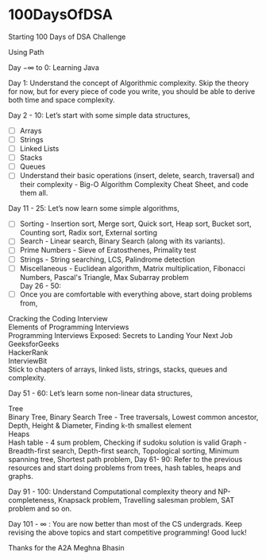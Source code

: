 # 100DaysOfDSA
Starting 100 Days of DSA Challenge 

Using Path

Day  −∞  to 0: Learning Java

Day 1: Understand the concept of Algorithmic complexity. Skip the theory for now, but for every piece of code you write, you should be able to derive both time and space complexity.

Day 2 - 10: Let’s start with some simple data structures,

- [ ] Arrays  
- [ ] Strings  
- [ ] Linked Lists  
- [ ] Stacks  
- [ ] Queues  
- [ ] Understand their basic operations (insert, delete, search, traversal) and their complexity - Big-O Algorithm Complexity Cheat Sheet, and code them all.  
  
Day 11 - 25: Let’s now learn some simple algorithms,  
  
- [ ] Sorting - Insertion sort, Merge sort, Quick sort, Heap sort, Bucket sort, Counting sort, Radix sort, External sorting  
- [ ] Search - Linear search, Binary Search (along with its variants).  
- [ ] Prime Numbers - Sieve of Eratosthenes, Primality test  
- [ ] Strings - String searching, LCS, Palindrome detection  
- [ ] Miscellaneous - Euclidean algorithm, Matrix multiplication, Fibonacci Numbers, Pascal's Triangle, Max Subarray problem  
Day 26 - 50:   
- [ ] Once you are comfortable with everything above, start doing problems from,  
  
Cracking the Coding Interview  
Elements of Programming Interviews  
Programming Interviews Exposed: Secrets to Landing Your Next Job  
GeeksforGeeks  
HackerRank  
InterviewBit  
Stick to chapters of arrays, linked lists, strings, stacks, queues and complexity.  
  
Day 51 - 60: Let’s learn some non-linear data structures,  
  
Tree  
Binary Tree, Binary Search Tree - Tree traversals, Lowest common ancestor, Depth, Height & Diameter, Finding k-th smallest element  
Heaps  
Hash table - 4 sum problem, Checking if sudoku solution is valid
Graph - Breadth-first search, Depth-first search, Topological sorting, Minimum spanning tree, Shortest path problem,
Day 61- 90: Refer to the previous resources and start doing problems from trees, hash tables, heaps and graphs.

Day 91 - 100: Understand Computational complexity theory and NP-completeness, Knapsack problem, Travelling salesman problem, SAT problem and so on.

Day 101 -  ∞ : You are now better than most of the CS undergrads. Keep revising the above topics and start competitive programming! Good luck!

Thanks for the A2A Meghna Bhasin
